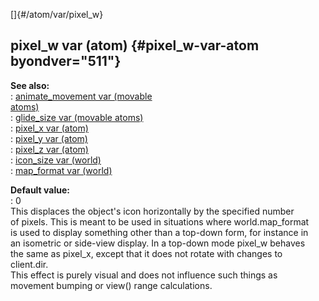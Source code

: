 []{#/atom/var/pixel_w}    
## pixel_w var (atom) {#pixel_w-var-atom byondver="511"}    
**See also:**    
:   [animate_movement var (movable    
    atoms)](/ref/atom/movable/var/animate_movement.md)    
:   [glide_size var (movable atoms)](/ref/atom/movable/var/glide_size.md)    
:   [pixel_x var (atom)](/ref/atom/var/pixel_x.md)    
:   [pixel_y var (atom)](/ref/atom/var/pixel_y.md)    
:   [pixel_z var (atom)](/ref/atom/var/pixel_z.md)    
:   [icon_size var (world)](/ref/world/var/icon_size.md)    
:   [map_format var (world)](/ref/world/var/map_format.md)    
<!-- -->    
**Default value:**    
:   0    
This displaces the object\'s icon horizontally by the specified number    
of pixels. This is meant to be used in situations where world.map_format    
is used to display something other than a top-down form, for instance in    
an isometric or side-view display. In a top-down mode pixel_w behaves    
the same as pixel_x, except that it does not rotate with changes to    
client.dir.    
This effect is purely visual and does not influence such things as    
movement bumping or view() range calculations.  